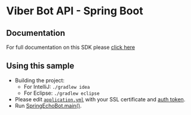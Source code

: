# Viber Bot API - Spring Boot
## Documentation
For full documentation on this SDK please [click here](https://github.com/Viber/viber-bot-java/blob/master/README.md)

## Using this sample
* Building the project:
	* For IntelliJ: `./gradlew idea`
	* For Eclipse: `./gradlew eclipse`
* Please edit [`application.yml`](src/main/resources/application.yml) with your SSL certificate and [auth token](https://developers.viber.com/docs/faq/#authentication-tokens).
* Run [SpringEchoBot.main()](src/main/java/com/viber/bot/sample/SpringEchoBot.java). 

